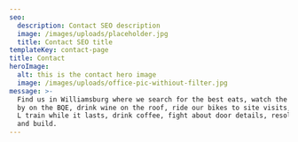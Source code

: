 ```yaml
---
seo:
  description: Contact SEO description
  image: /images/uploads/placeholder.jpg
  title: Contact SEO title
templateKey: contact-page
title: Contact
heroImage:
  alt: this is the contact hero image
  image: /images/uploads/office-pic-withiout-filter.jpg
message: >-
  Find us in Williamsburg where we search for the best eats, watch the world go
  by on the BQE, drink wine on the roof, ride our bikes to site visits, ride the
  L train while it lasts, drink coffee, fight about door details, resolve, do
  and build.
---
```


